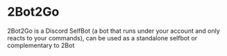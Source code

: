 # 2Bot2Go

2Bot2Go is a Discord SelfBot (a bot that runs under your account and only reacts to your commands), can be used as a standalone selfbot or complementary to 2Bot
